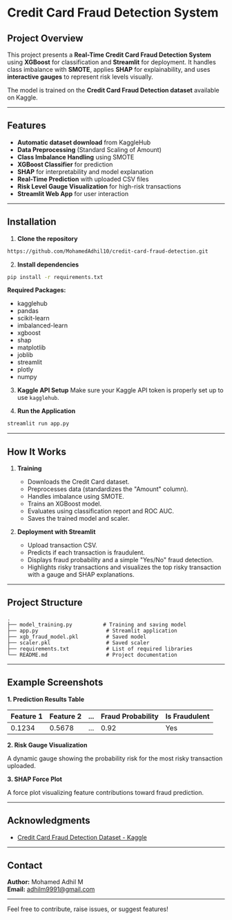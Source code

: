 # Credit Card Fraud Detection System

## Project Overview
This project presents a **Real-Time Credit Card Fraud Detection System** using **XGBoost** for classification and **Streamlit** for deployment. It handles class imbalance with **SMOTE**, applies **SHAP** for explainability, and uses **interactive gauges** to represent risk levels visually.

The model is trained on the **Credit Card Fraud Detection dataset** available on Kaggle.

---

## Features
- **Automatic dataset download** from KaggleHub
- **Data Preprocessing** (Standard Scaling of Amount)
- **Class Imbalance Handling** using SMOTE
- **XGBoost Classifier** for prediction
- **SHAP** for interpretability and model explanation
- **Real-Time Prediction** with uploaded CSV files
- **Risk Level Gauge Visualization** for high-risk transactions
- **Streamlit Web App** for user interaction

---

## Installation

1. **Clone the repository**
```bash
https://github.com/MohamedAdhil10/credit-card-fraud-detection.git
```

2. **Install dependencies**
```bash
pip install -r requirements.txt
```

**Required Packages:**
- kagglehub
- pandas
- scikit-learn
- imbalanced-learn
- xgboost
- shap
- matplotlib
- joblib
- streamlit
- plotly
- numpy

3. **Kaggle API Setup**
Make sure your Kaggle API token is properly set up to use `kagglehub`.

4. **Run the Application**
```bash
streamlit run app.py
```

---

## How It Works

1. **Training**
   - Downloads the Credit Card dataset.
   - Preprocesses data (standardizes the "Amount" column).
   - Handles imbalance using SMOTE.
   - Trains an XGBoost model.
   - Evaluates using classification report and ROC AUC.
   - Saves the trained model and scaler.

2. **Deployment with Streamlit**
   - Upload transaction CSV.
   - Predicts if each transaction is fraudulent.
   - Displays fraud probability and a simple "Yes/No" fraud detection.
   - Highlights risky transactions and visualizes the top risky transaction with a gauge and SHAP explanations.

---

## Project Structure

```
.
├── model_training.py          # Training and saving model
├── app.py                      # Streamlit application
├── xgb_fraud_model.pkl         # Saved model
├── scaler.pkl                  # Saved scaler
├── requirements.txt            # List of required libraries
└── README.md                   # Project documentation
```

---

## Example Screenshots

**1. Prediction Results Table**

| Feature 1 | Feature 2 | ... | Fraud Probability | Is Fraudulent |
|-----------|-----------|-----|-------------------|---------------|
| 0.1234    | 0.5678    | ... | 0.92              | Yes           |

**2. Risk Gauge Visualization**

A dynamic gauge showing the probability risk for the most risky transaction uploaded.

**3. SHAP Force Plot**

A force plot visualizing feature contributions toward fraud prediction.

---

## Acknowledgments
- [Credit Card Fraud Detection Dataset - Kaggle](https://www.kaggle.com/mlg-ulb/creditcardfraud)

---

## Contact
**Author:** Mohamed Adhil M  
**Email:** adhilm9991@gmail.com

---

Feel free to contribute, raise issues, or suggest features!

